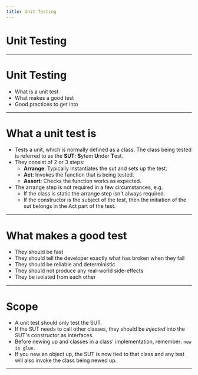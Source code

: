 ```yaml
---
title: Unit Testing
---
```


# Unit Testing

---

# Unit Testing

- What is a unit test
- What makes a good test
- Good practices to get into

---

# What a unit test is

- Tests a unit, which is normally defined as a class. The class being tested is referred to as the **SUT**: **S**ytem **U**nder **T**est.
- They consist of 2 or 3 steps:
  - **Arrange**: Typically instantiates the sut and sets up the test.
  - **Act**: Invokes the function that is being tested.
  - **Assert**: Checks the function works as expected.
- The arrange step is not required in a few circumstances, e.g.
  - If the class is static the arrange step isn't always required.
  - If the constructor is the subject of the test, then the initiation of the sut belongs in the Act part of the test.

---

# What makes a good test

- They should be fast
- They should tell the developer exactly what has broken when they fail
- They should be reliable and deterministic
- They should not produce any real-world side-effects
- They be isolated from each other

---

# Scope

- A unit test should only test the SUT.
- If the SUT needs to call other classes, they should be *injected* into the SUT's constructor as interfaces.
- Before newing up and classes in a class' implementation, remember: `new is glue`.
- If you new an object up, the SUT is now tied to that class and any test will also invoke the class being newed up.

---
